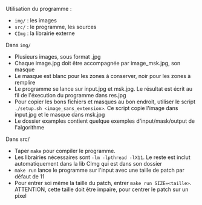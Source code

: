 Utilisation du programme :
- `img/` : les images
- `src/` : le programme, les sources
- `CImg` : la librairie externe

Dans `img/`
- Plusieurs images, sous format .jpg
- Chaque image.jpg doit être accompagnée par image_msk.jpg, son masque
- Le masque est blanc pour les zones à conserver, noir pour les zones à remplire
- Le programme se lance sur input.jpg et msk.jpg. Le résultat est écrit au fil de l'éxecution du programme dans res.jpg
- Pour copier les bons fichiers et masques au bon endroit, utiliser le script `./setup.sh <image_sans_extension>`.
	Ce script copie l'image dans input.jpg et le masque dans msk.jpg
- Le dossier examples contient quelque exemples d'input/mask/output de l'algorithme

Dans src/
- Taper `make` pour compiler le programme. 
- Les librairies nécessaires sont `-lm -lpthread -lX11`. Le reste est inclut automatiquement dans la lib CImg qui est dans son dossier
- `make run` lance le programme sur l'input avec une taille de patch par défaut de 11
- Pour entrer soi même la taille du patch, entrer `make run SIZE=<taille>`. ATTENTION, cette taille doit être impaire, pour centrer le patch sur un pixel

